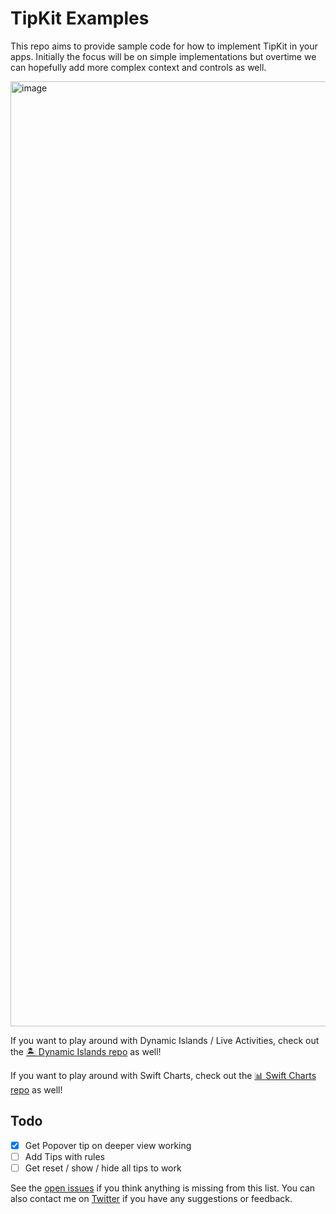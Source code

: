 # TipKit Examples
This repo aims to provide sample code for how to implement TipKit in your apps. Initially the focus will be on simple implementations but overtime we can hopefully add more complex context and controls as well.

<img width="1512" alt="image" src="https://github.com/jordibruin/TipKit-Examples/assets/170948/fc4d7041-5a7d-4e13-816e-69e6915c5f3b">

If you want to play around with Dynamic Islands / Live Activities, check out the [🏝 Dynamic Islands repo](https://github.com/jordibruin/Dynamic-Islands) as well!

If you want to play around with Swift Charts, check out the [📊 Swift Charts repo](https://github.com/jordibruin/Swift-Charts-Examples) as well!

## Todo
- [x] Get Popover tip on deeper view working
- [ ] Add Tips with rules
- [ ] Get reset / show / hide all tips to work

See the [open issues](https://github.com/jordibruin/TipKit-Examples/issues) if you think anything is missing from this list. You can also contact me on [Twitter](https://www.twitter.com/jordibruin) if you have any suggestions or feedback.


